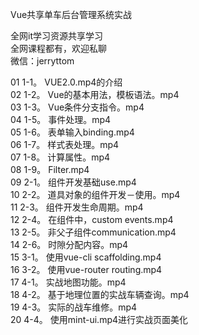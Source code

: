 Vue共享单车后台管理系统实战

全网it学习资源共享学习<br>全网课程都有，欢迎私聊<br>微信：jerryttom<br>

01 1-1。 VUE2.0.mp4的介绍<br> 02 1-2。 Vue的基本用法，模板语法。mp4<br> 03 1-3。 Vue条件分支指令。mp4<br> 04 1-5。 事件处理。mp4<br> 05 1-6。 表单输入binding.mp4<br> 06 1-7。 样式表处理。mp4<br> 07 1-8。 计算属性。mp4<br> 08 1-9。 Filter.mp4<br> 09 2-1。 组件开发基础use.mp4<br> 10 2-2。 道具对象的组件开发－使用。mp4<br> 11 2-3。 组件开发生命周期。mp4<br> 12 2-4。 在组件中，custom events.mp4<br> 13 2-5。 非父子组件communication.mp4<br> 14 2-6。 时隙分配内容。mp4<br> 15 3-1。 使用vue-cli scaffolding.mp4<br> 16 3-2。 使用vue-router routing.mp4<br> 17 4-1。 实战地图功能。mp4<br> 18 4-2。 基于地理位置的实战车辆查询。mp4<br> 19 4-3。 实际的战车维修。mp4<br> 20 4-4。 使用mint-ui.mp4进行实战页面美化